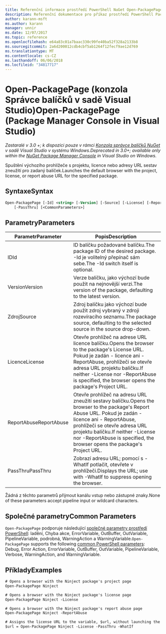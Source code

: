 ```yaml
---
title: Referenční informace prostředí PowerShell NuGet Open-PackagePage
description: Referenční dokumentace pro příkaz prostředí PowerShell PackagePage otevřete v konzole Správce balíčků NuGet v sadě Visual Studio.
author: karann-msft
ms.author: karann
manager: unnir
ms.date: 12/07/2017
ms.topic: reference
ms.openlocfilehash: e64a83c01a7baac330c99fe40ba52f328a2133b8
ms.sourcegitcommit: 2a6d200012cdb4cbf5ab1264f12fecf9ae12d769
ms.translationtype: MT
ms.contentlocale: cs-CZ
ms.lasthandoff: 06/06/2018
ms.locfileid: "34817717"
---
```

# <a name="open-packagepage-package-manager-console-in-visual-studio"></a><span data-ttu-id="ee281-103">Open-PackagePage (konzola Správce balíčků v sadě Visual Studio)</span><span class="sxs-lookup"><span data-stu-id="ee281-103">Open-PackagePage (Package Manager Console in Visual Studio)</span></span>

<span data-ttu-id="ee281-104">*Zastaralé v 3.0 +; k dispozici pouze v rámci [Konzola správce balíčků NuGet](package-manager-console.md) v sadě Visual Studio v systému Windows.*</span><span class="sxs-lookup"><span data-stu-id="ee281-104">*Deprecated in 3.0+; available only within the [NuGet Package Manager Console](package-manager-console.md) in Visual Studio on Windows.*</span></span>

<span data-ttu-id="ee281-105">Spuštění výchozího prohlížeče s projektu, licence nebo adresy URL sestav zneužití pro zadaný balíček.</span><span class="sxs-lookup"><span data-stu-id="ee281-105">Launches the default browser with the project, license, or report abuse URL for the specified package.</span></span>

## <a name="syntax"></a><span data-ttu-id="ee281-106">Syntaxe</span><span class="sxs-lookup"><span data-stu-id="ee281-106">Syntax</span></span>

```ps
Open-PackagePage [-Id] <string> [-Version] [-Source] [-License] [-ReportAbuse]
    [-PassThru] [<CommonParameters>]
```

## <a name="parameters"></a><span data-ttu-id="ee281-107">Parametry</span><span class="sxs-lookup"><span data-stu-id="ee281-107">Parameters</span></span>

| <span data-ttu-id="ee281-108">Parametr</span><span class="sxs-lookup"><span data-stu-id="ee281-108">Parameter</span></span> | <span data-ttu-id="ee281-109">Popis</span><span class="sxs-lookup"><span data-stu-id="ee281-109">Description</span></span> |
| --- | --- |
| <span data-ttu-id="ee281-110">ID</span><span class="sxs-lookup"><span data-stu-id="ee281-110">Id</span></span> | <span data-ttu-id="ee281-111">ID balíčku požadované balíčku.</span><span class="sxs-lookup"><span data-stu-id="ee281-111">The package ID of the desired package.</span></span> <span data-ttu-id="ee281-112">-Id je volitelný přepínač sám sebe.</span><span class="sxs-lookup"><span data-stu-id="ee281-112">The -Id switch itself is optional.</span></span> |
| <span data-ttu-id="ee281-113">Version</span><span class="sxs-lookup"><span data-stu-id="ee281-113">Version</span></span> | <span data-ttu-id="ee281-114">Verze balíčku, jako výchozí bude použit na nejnovější verzi.</span><span class="sxs-lookup"><span data-stu-id="ee281-114">The version of the package, defaulting to the latest version.</span></span> |
| <span data-ttu-id="ee281-115">Zdroj</span><span class="sxs-lookup"><span data-stu-id="ee281-115">Source</span></span> | <span data-ttu-id="ee281-116">Zdroj balíčku jako výchozí bude použit zdroj vybraný v zdroji rozevíracího seznamu.</span><span class="sxs-lookup"><span data-stu-id="ee281-116">The package source, defaulting to the selected source in the source drop-down.</span></span> |
| <span data-ttu-id="ee281-117">Licence</span><span class="sxs-lookup"><span data-stu-id="ee281-117">License</span></span> | <span data-ttu-id="ee281-118">Otevře prohlížeč na adrese URL licence balíčku.</span><span class="sxs-lookup"><span data-stu-id="ee281-118">Opens the browser to the package's License URL.</span></span> <span data-ttu-id="ee281-119">Pokud je zadán - licence ani - ReportAbuse, prohlížeči se otevře adresa URL projektu balíčku.</span><span class="sxs-lookup"><span data-stu-id="ee281-119">If neither -License nor -ReportAbuse is specified, the browser opens the package's Project URL.</span></span> |
| <span data-ttu-id="ee281-120">ReportAbuse</span><span class="sxs-lookup"><span data-stu-id="ee281-120">ReportAbuse</span></span> | <span data-ttu-id="ee281-121">Otevře prohlížeč na adresu URL zneužití sestavy balíčku.</span><span class="sxs-lookup"><span data-stu-id="ee281-121">Opens the browser to the package's Report Abuse URL.</span></span> <span data-ttu-id="ee281-122">Pokud je zadán - licence ani - ReportAbuse, prohlížeči se otevře adresa URL projektu balíčku.</span><span class="sxs-lookup"><span data-stu-id="ee281-122">If neither -License nor -ReportAbuse is specified, the browser opens the package's Project URL.</span></span> |
| <span data-ttu-id="ee281-123">PassThru</span><span class="sxs-lookup"><span data-stu-id="ee281-123">PassThru</span></span> | <span data-ttu-id="ee281-124">Zobrazí adresu URL; pomocí s - WhatIf potlačit, otevřete v prohlížeči.</span><span class="sxs-lookup"><span data-stu-id="ee281-124">Displays the URL; use with -WhatIf to suppress opening the browser.</span></span> |

<span data-ttu-id="ee281-125">Žádná z těchto parametrů přijmout kanálu vstup nebo zástupné znaky.</span><span class="sxs-lookup"><span data-stu-id="ee281-125">None of these parameters accept pipeline input or wildcard characters.</span></span>

## <a name="common-parameters"></a><span data-ttu-id="ee281-126">Společné parametry</span><span class="sxs-lookup"><span data-stu-id="ee281-126">Common Parameters</span></span>

<span data-ttu-id="ee281-127">`Open-PackagePage` podporuje následující [společné parametry prostředí PowerShell](http://go.microsoft.com/fwlink/?LinkID=113216): ladění, Chyba akce, ErrorVariable, OutBuffer, OutVariable, PipelineVariable, podrobná, WarningAction a WarningVariable.</span><span class="sxs-lookup"><span data-stu-id="ee281-127">`Open-PackagePage` supports the following [common PowerShell parameters](http://go.microsoft.com/fwlink/?LinkID=113216): Debug, Error Action, ErrorVariable, OutBuffer, OutVariable, PipelineVariable, Verbose, WarningAction, and WarningVariable.</span></span>

## <a name="examples"></a><span data-ttu-id="ee281-128">Příklady</span><span class="sxs-lookup"><span data-stu-id="ee281-128">Examples</span></span>

```ps
# Opens a browser with the Ninject package's project page
Open-PackagePage Ninject

# Opens a browser with the Ninject package's license page
Open-PackagePage Ninject -License

# Opens a browser with the Ninject package's report abuse page  
Open-PackagePage Ninject -ReportAbuse

# Assigns the license URL to the variable, $url, without launching the browser
$url = Open-PackagePage Ninject -License -PassThru -WhatIf
```